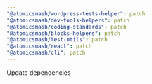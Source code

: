 ```yaml
---
"@atomicsmash/wordpress-tests-helper": patch
"@atomicsmash/dev-tools-helpers": patch
"@atomicsmash/coding-standards": patch
"@atomicsmash/blocks-helpers": patch
"@atomicsmash/test-utils": patch
"@atomicsmash/react": patch
"@atomicsmash/cli": patch
---
```


Update dependencies
